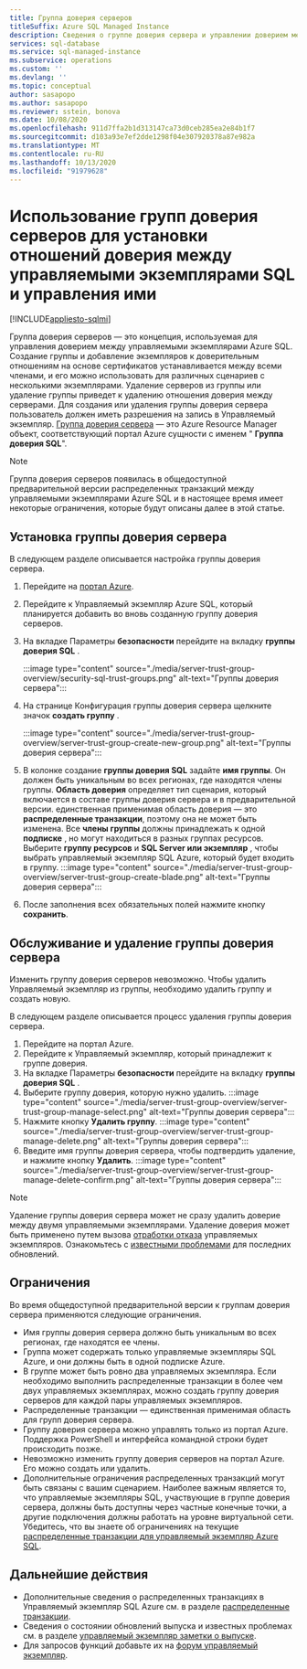 ```yaml
---
title: Группа доверия серверов
titleSuffix: Azure SQL Managed Instance
description: Сведения о группе доверия сервера и управлении доверием между управляемыми экземплярами Azure SQL.
services: sql-database
ms.service: sql-managed-instance
ms.subservice: operations
ms.custom: ''
ms.devlang: ''
ms.topic: conceptual
author: sasapopo
ms.author: sasapopo
ms.reviewer: sstein, bonova
ms.date: 10/08/2020
ms.openlocfilehash: 911d7ffa2b1d313147ca73d0ceb285ea2e84b1f7
ms.sourcegitcommit: d103a93e7ef2dde1298f04e307920378a87e982a
ms.translationtype: MT
ms.contentlocale: ru-RU
ms.lasthandoff: 10/13/2020
ms.locfileid: "91979628"
---
```

# <a name="use-server-trust-groups-to-setup-and-manage-trust-between-sql-managed-instances"></a>Использование групп доверия серверов для установки отношений доверия между управляемыми экземплярами SQL и управления ими
[!INCLUDE[appliesto-sqlmi](../includes/appliesto-sqlmi.md)]

Группа доверия серверов — это концепция, используемая для управления доверием между управляемыми экземплярами Azure SQL. Создание группы и добавление экземпляров к доверительным отношениям на основе сертификатов устанавливается между всеми членами, и его можно использовать для различных сценариев с несколькими экземплярами. Удаление серверов из группы или удаление группы приведет к удалению отношения доверия между серверами. Для создания или удаления группы доверия сервера пользователь должен иметь разрешения на запись в Управляемый экземпляр.
[Группа доверия сервера](https://aka.ms/mi-server-trust-group-arm) — это Azure Resource Manager объект, соответствующий портал Azure сущности с именем " **Группа доверия SQL**".

> [!NOTE]
> Группа доверия серверов появилась в общедоступной предварительной версии распределенных транзакций между управляемыми экземплярами Azure SQL и в настоящее время имеет некоторые ограничения, которые будут описаны далее в этой статье.

## <a name="server-trust-group-setup"></a>Установка группы доверия сервера

В следующем разделе описывается настройка группы доверия сервера.

1. Перейдите на [портал Azure](https://portal.azure.com/).

2. Перейдите к Управляемый экземпляр Azure SQL, который планируется добавить во вновь созданную группу доверия серверов.

3. На вкладке Параметры **безопасности** перейдите на вкладку **группы доверия SQL** .

   :::image type="content" source="./media/server-trust-group-overview/security-sql-trust-groups.png" alt-text="Группы доверия сервера":::

4. На странице Конфигурация группы доверия сервера щелкните значок **создать группу** .

   :::image type="content" source="./media/server-trust-group-overview/server-trust-group-create-new-group.png" alt-text="Группы доверия сервера":::

5. В колонке создание **группы доверия SQL** задайте **имя группы**. Он должен быть уникальным во всех регионах, где находятся члены группы. **Область доверия** определяет тип сценария, который включается в составе группы доверия сервера и в предварительной версии. единственная применимая область доверия — это **распределенные транзакции**, поэтому она не может быть изменена. Все **члены группы** должны принадлежать к одной **подписке** , но могут находиться в разных группах ресурсов. Выберите **группу ресурсов** и **SQL Server или экземпляр** , чтобы выбрать управляемый экземпляр SQL Azure, который будет входить в группу.
   :::image type="content" source="./media/server-trust-group-overview/server-trust-group-create-blade.png" alt-text="Группы доверия сервера":::

6. После заполнения всех обязательных полей нажмите кнопку **сохранить**.

## <a name="server-trust-group-maintenance-and-deletion"></a>Обслуживание и удаление группы доверия сервера

Изменить группу доверия серверов невозможно. Чтобы удалить Управляемый экземпляр из группы, необходимо удалить группу и создать новую.

В следующем разделе описывается процесс удаления группы доверия сервера. 
1. Перейдите на портал Azure.
2. Перейдите к Управляемый экземпляр, который принадлежит к группе доверия.
3. На вкладке Параметры **безопасности** перейдите на вкладку **группы доверия SQL** .
4. Выберите группу доверия, которую нужно удалить.
   :::image type="content" source="./media/server-trust-group-overview/server-trust-group-manage-select.png" alt-text="Группы доверия сервера":::
5. Нажмите кнопку **Удалить группу**.
   :::image type="content" source="./media/server-trust-group-overview/server-trust-group-manage-delete.png" alt-text="Группы доверия сервера":::
6. Введите имя группы доверия сервера, чтобы подтвердить удаление, и нажмите кнопку **Удалить**.
   :::image type="content" source="./media/server-trust-group-overview/server-trust-group-manage-delete-confirm.png" alt-text="Группы доверия сервера":::

> [!NOTE]
> Удаление группы доверия сервера может не сразу удалить доверие между двумя управляемыми экземплярами. Удаление доверия может быть применено путем вызова [отработки отказа](https://docs.microsoft.com/powershell/module/az.sql/Invoke-AzSqlInstanceFailover) управляемых экземпляров. Ознакомьтесь с [известными проблемами](https://docs.microsoft.com/azure/azure-sql/database/doc-changes-updates-release-notes?tabs=managed-instance#known-issues) для последних обновлений.

## <a name="limitations"></a>Ограничения

Во время общедоступной предварительной версии к группам доверия сервера применяются следующие ограничения.
 * Имя группы доверия сервера должно быть уникальным во всех регионах, где находятся ее члены.
 * Группа может содержать только управляемые экземпляры SQL Azure, и они должны быть в одной подписке Azure.
 * В группе может быть ровно два управляемых экземпляра. Если необходимо выполнить распределенные транзакции в более чем двух управляемых экземплярах, можно создать группу доверия серверов для каждой пары управляемых экземпляров.
 * Распределенные транзакции — единственная применимая область для групп доверия сервера.
 * Группу доверия сервера можно управлять только из портал Azure. Поддержка PowerShell и интерфейса командной строки будет происходить позже.
 * Невозможно изменить группу доверия серверов на портал Azure. Его можно создать или удалить.
 * Дополнительные ограничения распределенных транзакций могут быть связаны с вашим сценарием. Наиболее важным является то, что управляемые экземпляры SQL, участвующие в группе доверия сервера, должны быть доступны через частные конечные точки, а другие подключения должны работать на уровне виртуальной сети. Убедитесь, что вы знаете об ограничениях на текущие [распределенные транзакции для управляемый экземпляр Azure SQL](https://docs.microsoft.com/azure/azure-sql/database/elastic-transactions-overview#limitations).

## <a name="next-steps"></a>Дальнейшие действия

* Дополнительные сведения о распределенных транзакциях в Управляемый экземпляр SQL Azure см. в разделе [распределенные транзакции](../database/elastic-transactions-overview.md).
* Сведения о состоянии обновлений выпуска и известных проблемах см. в разделе [управляемый экземпляр заметки о выпуске](../database/doc-changes-updates-release-notes.md).
* Для запросов функций добавьте их на [форум управляемый экземпляр](https://feedback.azure.com/forums/915676-sql-managed-instance).